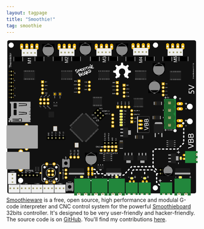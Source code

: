 ```yaml
---
layout: tagpage
title: "Smoothie!"
tag: smoothie
---
```

![smoothieboard](/assets/smoothieboard-fritzing.png)
[Smoothieware](http://smoothieware.org/) is a free, open source, high performance and modulal G-code interpreter and CNC control system for the powerful [Smoothieboard](http://smoothieware.org/smoothieboard) 32bits controller.  It's designed to be very user-friendly and hacker-friendly.  The source code is on [GitHub](https://github.com/Smoothieware/Smoothieware).  You'll find my contributions [here](https://github.com/Smoothieware/Smoothieware/commits?author=cilynx).

